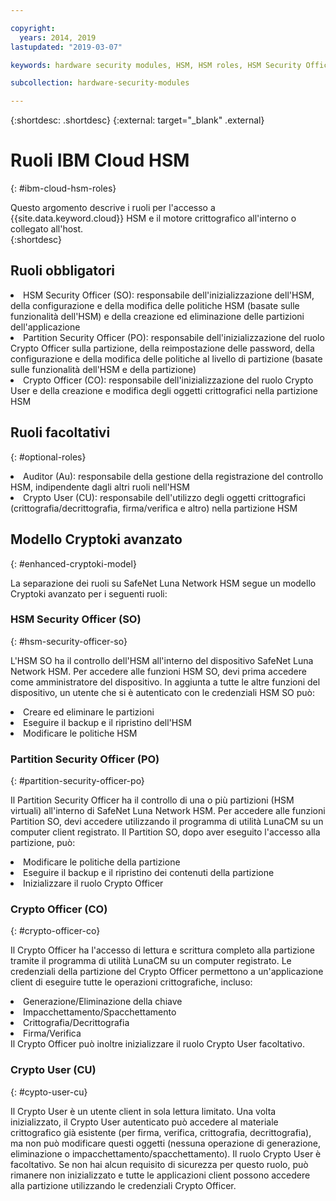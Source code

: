 ```yaml
---

copyright:
  years: 2014, 2019
lastupdated: "2019-03-07"

keywords: hardware security modules, HSM, HSM roles, HSM Security Officer, Partition Security Officer, Crypto Officer, Auditor, Crypto User, Appliance Admin, HSM Security Officer, Partition Security Officer, cryptographic, keys,

subcollection: hardware-security-modules

---
```


{:shortdesc: .shortdesc}
{:external: target="_blank" .external}

# Ruoli IBM Cloud HSM
{: #ibm-cloud-hsm-roles}

Questo argomento descrive i ruoli per l'accesso a {{site.data.keyword.cloud}} HSM e il motore crittografico all'interno o collegato all'host.  
{:shortdesc}

## Ruoli obbligatori
<li>HSM Security Officer (SO): responsabile dell'inizializzazione dell'HSM, della configurazione e della modifica delle politiche HSM (basate sulle funzionalità dell'HSM) e della creazione ed eliminazione delle partizioni dell'applicazione
<li>Partition Security Officer (PO): responsabile dell'inizializzazione del ruolo Crypto Officer sulla partizione, della reimpostazione delle password, della configurazione e della modifica delle politiche al livello di partizione (basate sulle funzionalità dell'HSM e della partizione)
<li>Crypto Officer (CO): responsabile dell'inizializzazione del ruolo Crypto User e della creazione e modifica degli oggetti crittografici nella partizione HSM

## Ruoli facoltativi
{: #optional-roles}

<li>Auditor (Au): responsabile della gestione della registrazione del controllo HSM, indipendente dagli altri ruoli nell'HSM
<li>Crypto User (CU): responsabile dell'utilizzo degli oggetti crittografici (crittografia/decrittografia, firma/verifica e altro) nella partizione HSM

## Modello Cryptoki avanzato
{: #enhanced-cryptoki-model}

La separazione dei ruoli su SafeNet Luna Network HSM segue un modello Cryptoki avanzato per i seguenti ruoli:

### HSM Security Officer (SO)
{: #hsm-security-officer-so}

L'HSM SO ha il controllo dell'HSM all'interno del dispositivo SafeNet Luna Network HSM. Per accedere alle funzioni HSM SO, devi prima accedere come amministratore del dispositivo.
In aggiunta a tutte le altre funzioni del dispositivo, un utente che si è autenticato con le credenziali HSM SO può:
<li>Creare ed eliminare le partizioni
<li>Eseguire il backup e il ripristino dell'HSM
<li>Modificare le politiche HSM

### Partition Security Officer (PO)
{: #partition-security-officer-po}

Il Partition Security Officer ha il controllo di una o più partizioni (HSM virtuali) all'interno di SafeNet Luna Network HSM. Per accedere alle funzioni Partition SO, devi accedere utilizzando il programma di utilità LunaCM su un computer client registrato.
Il Partition SO, dopo aver eseguito l'accesso alla partizione, può:
<li>Modificare le politiche della partizione
<li>Eseguire il backup e il ripristino dei contenuti della partizione
<li>Inizializzare il ruolo Crypto Officer

### Crypto Officer (CO)
{: #crypto-officer-co}

Il Crypto Officer ha l'accesso di lettura e scrittura completo alla partizione tramite il programma di utilità LunaCM su un computer registrato. Le credenziali della partizione del Crypto Officer permettono a un'applicazione client di eseguire tutte le operazioni crittografiche, incluso:
<li>Generazione/Eliminazione della chiave
<li>Impacchettamento/Spacchettamento
<li>Crittografia/Decrittografia
<li>Firma/Verifica</li>
Il Crypto Officer può inoltre inizializzare il ruolo Crypto User facoltativo.

### Crypto User (CU)
{: #cypto-user-cu}

Il Crypto User è un utente client in sola lettura limitato. Una volta inizializzato, il Crypto User autenticato può accedere al materiale crittografico già esistente (per firma, verifica, crittografia, decrittografia), ma non può modificare questi oggetti (nessuna operazione di generazione, eliminazione o impacchettamento/spacchettamento).
Il ruolo Crypto User è facoltativo. Se non hai alcun requisito di sicurezza per questo ruolo, può rimanere non inizializzato e tutte le applicazioni client possono accedere alla partizione utilizzando le credenziali Crypto Officer.
